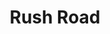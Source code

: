 ---
title:  "Rush Road"
team: "Manan Sharma | Manish Sharma | Midhun Mohan | Prathmesh Pedamkar"
tags: VR Mobile Unity

video_provider: "youtube"
video_id:

header:
    teaser: /assets/img/projects/2022/course_project_image7.png

overview: Cross the road in rush hour traffic to reach the campus gate. If you make it without getting run over, this day will go down in history. See you on the other side. Good luck!


project-link: 

active: "yes"
type: "course"
year: "2022"

---